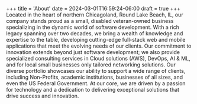 +++
title = 'About'
date = 2024-03-01T16:59:24-06:00
draft = true
+++
Located in the heart of northern Chicagoland, Round Lake Beach, IL, our company stands proud as a small, disabled veteran-owned business specializing in the dynamic world of software development. With a rich legacy spanning over two decades, we bring a wealth of knowledge and expertise to the table, developing cutting-edge full-stack web and mobile applications that meet the evolving needs of our clients. Our commitment to innovation extends beyond just software development; we also provide specialized consulting services in Cloud solutions (AWS), DevOps, AI & ML, and for local small businesses only tailored networking solutions. Our diverse portfolio showcases our ability to support a wide range of clients, including Non-Profits, academic institutions, businesses of all sizes, and even the US Federal Government. At our core, we are driven by a passion for technology and a dedication to delivering exceptional solutions that drive success and innovation.
